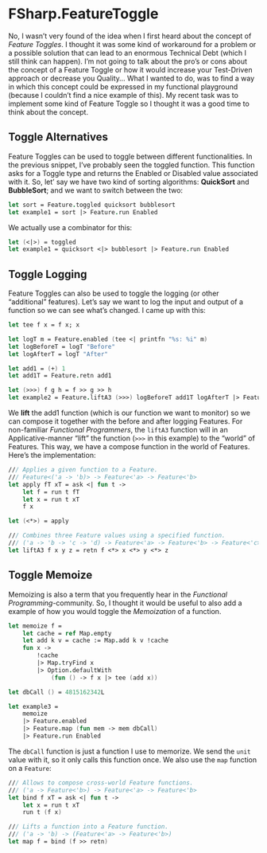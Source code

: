 # FSharp.FeatureToggle

No, I wasn’t very found of the idea when I first heard about the concept of _Feature Toggles_. I thought it was some kind of workaround for a problem or a possible solution that can lead to an enormous Technical Debt (which I still think can happen).
I’m not going to talk about the pro’s or cons about the concept of a Feature Toggle or how it would increase your Test-Driven approach or decrease you Quality…
What I wanted to do, was to find a way in which this concept could be expressed in my functional playground (because I couldn’t find a nice example of this). 
My recent task was to implement some kind of Feature Toggle so I thought it was a good time to think about the concept.

## Toggle Alternatives

Feature Toggles can be used to toggle between different functionalities. In the previous snippet, I’ve probably seen the toggled function. This function asks for a Toggle type and returns the Enabled or Disabled value associated with it.
So, let’ say we have two kind of sorting algorithms: **QuickSort** and **BubbleSort**; and we want to switch between the two:

```fsharp
let sort = Feature.toggled quicksort bubblesort
let example1 = sort |> Feature.run Enabled
```

We actually use a combinator for this:
```fsharp
let (<|>) = toggled
let example1 = quicksort <|> bubblesort |> Feature.run Enabled
```

## Toggle Logging

Feature Toggles can also be used to toggle the logging (or other “additional” features). Let’s say we want to log the input and output of a function so we can see what’s changed. I came up with this:

```fsharp
let tee f x = f x; x

let logT m = Feature.enabled (tee <| printfn "%s: %i" m)
let logBeforeT = logT "Before"
let logAfterT = logT "After"

let add1 = (+) 1
let add1T = Feature.retn add1

let (>>>) f g h = f >> g >> h
let example2 = Feature.liftA3 (>>>) logBeforeT add1T logAfterT |> Feature.run Enabled
```

We **lift** the add1 function (which is our function we want to monitor) so we can compose it together with the before and after logging Features.
For non-familiar _Functional Programmers_, the `liftA3` function will in an Applicative-manner “lift” the function (`>>>` in this example) to the “world” of Features. This way, we have a compose function in the world of Features. Here’s the implementation:

```fsharp
/// Applies a given function to a Feature.
/// Feature<('a -> 'b)> -> Feature<'a> -> Feature<'b>
let apply fT xT = ask <| fun t ->
    let f = run t fT
    let x = run t xT
    f x

let (<*>) = apply

/// Combines three Feature values using a specified function.
/// ('a -> 'b -> 'c -> 'd) -> Feature<'a> -> Feature<'b> -> Feature<'c> -> Feature<'d>
let liftA3 f x y z = retn f <*> x <*> y <*> z
```

## Toggle Memoize

Memoizing is also a term that you frequently hear in the _Functional Programming_-community. So, I thought it would be useful to also add a example of how you would toggle the _Memoization_ of a function.

```fsharp
let memoize f =
    let cache = ref Map.empty
    let add k v = cache := Map.add k v !cache
    fun x ->
        !cache
        |> Map.tryFind x
        |> Option.defaultWith
            (fun () -> f x |> tee (add x))

let dbCall () = 4815162342L

let example3 =
    memoize
    |> Feature.enabled
    |> Feature.map (fun mem -> mem dbCall)
    |> Feature.run Enabled
```

The `dbCall` function is just a function I use to memorize. We send the `unit` value with it, so it only calls this function once.
We also use the `map` function on a `Feature`:

```fsharp
/// Allows to compose cross-world Feature functions.
/// ('a -> Feature<'b>) -> Feature<'a> -> Feature<'b>
let bind f xT = ask <| fun t ->
    let x = run t xT
    run t (f x)

/// Lifts a function into a Feature function.
/// ('a -> 'b) -> (Feature<'a> -> Feature<'b>)
let map f = bind (f >> retn)
```
